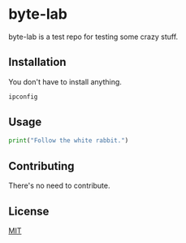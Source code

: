 # byte-lab

byte-lab is a test repo for testing some crazy stuff.

## Installation

You don't have to install anything.

```bash
ipconfig
```

## Usage

```python
print("Follow the white rabbit.")
```

## Contributing

There's no need to contribute.

## License

[MIT](https://choosealicense.com/licenses/mit/)

